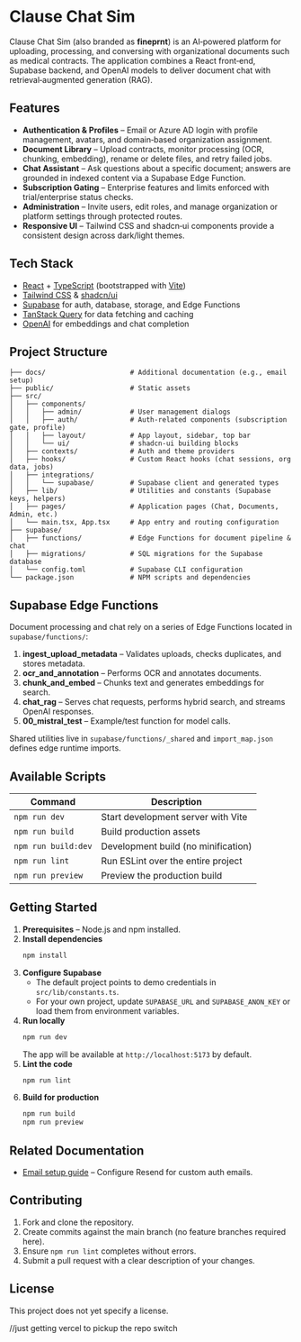 # Clause Chat Sim

Clause Chat Sim (also branded as **fineprnt**) is an AI‑powered platform for uploading, processing, and conversing with organizational documents such as medical contracts. The application combines a React front‑end, Supabase backend, and OpenAI models to deliver document chat with retrieval‑augmented generation (RAG).

## Features

- **Authentication & Profiles** – Email or Azure AD login with profile management, avatars, and domain‑based organization assignment.
- **Document Library** – Upload contracts, monitor processing (OCR, chunking, embedding), rename or delete files, and retry failed jobs.
- **Chat Assistant** – Ask questions about a specific document; answers are grounded in indexed content via a Supabase Edge Function.
- **Subscription Gating** – Enterprise features and limits enforced with trial/enterprise status checks.
- **Administration** – Invite users, edit roles, and manage organization or platform settings through protected routes.
- **Responsive UI** – Tailwind CSS and shadcn‑ui components provide a consistent design across dark/light themes.

## Tech Stack

- [React](https://react.dev/) + [TypeScript](https://www.typescriptlang.org/) (bootstrapped with [Vite](https://vitejs.dev/))
- [Tailwind CSS](https://tailwindcss.com/) & [shadcn/ui](https://ui.shadcn.com/)
- [Supabase](https://supabase.com/) for auth, database, storage, and Edge Functions
- [TanStack Query](https://tanstack.com/query/latest) for data fetching and caching
- [OpenAI](https://openai.com/) for embeddings and chat completion

## Project Structure

```
├── docs/                     # Additional documentation (e.g., email setup)
├── public/                   # Static assets
├── src/
│   ├── components/
│   │   ├── admin/            # User management dialogs
│   │   ├── auth/             # Auth-related components (subscription gate, profile)
│   │   ├── layout/           # App layout, sidebar, top bar
│   │   └── ui/               # shadcn-ui building blocks
│   ├── contexts/             # Auth and theme providers
│   ├── hooks/                # Custom React hooks (chat sessions, org data, jobs)
│   ├── integrations/
│   │   └── supabase/         # Supabase client and generated types
│   ├── lib/                  # Utilities and constants (Supabase keys, helpers)
│   ├── pages/                # Application pages (Chat, Documents, Admin, etc.)
│   └── main.tsx, App.tsx     # App entry and routing configuration
├── supabase/
│   ├── functions/            # Edge Functions for document pipeline & chat
│   ├── migrations/           # SQL migrations for the Supabase database
│   └── config.toml           # Supabase CLI configuration
└── package.json              # NPM scripts and dependencies
```

## Supabase Edge Functions

Document processing and chat rely on a series of Edge Functions located in `supabase/functions/`:

1. **ingest_upload_metadata** – Validates uploads, checks duplicates, and stores metadata.
2. **ocr_and_annotation** – Performs OCR and annotates documents.
3. **chunk_and_embed** – Chunks text and generates embeddings for search.
4. **chat_rag** – Serves chat requests, performs hybrid search, and streams OpenAI responses.
5. **00_mistral_test** – Example/test function for model calls.

Shared utilities live in `supabase/functions/_shared` and `import_map.json` defines edge runtime imports.

## Available Scripts

| Command           | Description                                 |
|-------------------|---------------------------------------------|
| `npm run dev`     | Start development server with Vite          |
| `npm run build`   | Build production assets                     |
| `npm run build:dev` | Development build (no minification)      |
| `npm run lint`    | Run ESLint over the entire project          |
| `npm run preview` | Preview the production build                |

## Getting Started

1. **Prerequisites** – Node.js and npm installed.
2. **Install dependencies**
   ```bash
   npm install
   ```
3. **Configure Supabase**
   - The default project points to demo credentials in `src/lib/constants.ts`.
   - For your own project, update `SUPABASE_URL` and `SUPABASE_ANON_KEY` or load them from environment variables.
4. **Run locally**
   ```bash
   npm run dev
   ```
   The app will be available at `http://localhost:5173` by default.
5. **Lint the code**
   ```bash
   npm run lint
   ```
6. **Build for production**
   ```bash
   npm run build
   npm run preview
   ```

## Related Documentation

- [Email setup guide](docs/email-setup.md) – Configure Resend for custom auth emails.

## Contributing

1. Fork and clone the repository.
2. Create commits against the main branch (no feature branches required here).
3. Ensure `npm run lint` completes without errors.
4. Submit a pull request with a clear description of your changes.

## License

This project does not yet specify a license.

//just getting vercel to pickup the repo switch

